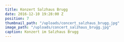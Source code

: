 ```yaml
---
title: Konzert Salzhaus Brugg
date: 2016-12-10 19:28:00 Z
position: 7
thumbnail_path: "/uploads/concert_salzhaus_brugg.jpg"
image_path: "/uploads/concert_salzhaus_brugg.jpg"
caption: Konzert im Salzhaus Brugg
---
```


